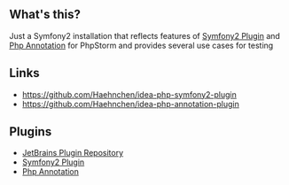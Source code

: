 What's this?
-----------
Just a Symfony2 installation that reflects features of [Symfony2 Plugin](http://plugins.jetbrains.com/plugin/7219) and [Php Annotation](http://plugins.jetbrains.com/plugin/7320) for PhpStorm and provides several use cases for testing


Links
-----------
* https://github.com/Haehnchen/idea-php-symfony2-plugin
* https://github.com/Haehnchen/idea-php-annotation-plugin

Plugins
-----------
* [JetBrains Plugin Repository](http://plugins.jetbrains.com/?phpStorm)
* [Symfony2 Plugin](http://plugins.jetbrains.com/plugin/7219)
* [Php Annotation](http://plugins.jetbrains.com/plugin/7320)